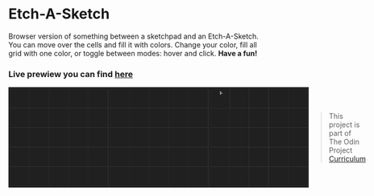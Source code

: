 # Etch-A-Sketch
 Browser version of something between a sketchpad and an Etch-A-Sketch.
 You can move over the cells and fill it with colors.
 Change your color, fill all grid with one color, or toggle between modes: hover and click. **Have a fun!**
 
 ### Live prewiew you can find [here](https://digidr0.github.io/Etch-A-Sketch/)
  <div style="display: flex; align-items: center;">
 <img src="/img/grid.gif" width="200" height="200" />
 <img src="/img/grid2.gif" width="200" height="200" />
 <img src="/img/grid3.gif" width="200" height="200" />
 <div>

 
 > This project is part of The Odin Project [Curriculum](https://www.theodinproject.com/paths/foundations/courses/foundations)
